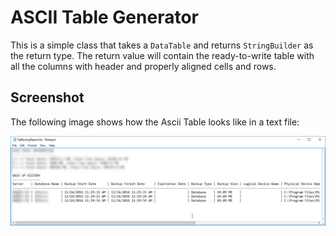 # ASCII Table Generator

This is a simple class that takes a `DataTable` and returns `StringBuilder` as the return type. The return value will contain the ready-to-write table with all the columns with header and properly aligned cells and rows.

## Screenshot

The following image shows how the Ascii Table looks like in a text file:

![AsciiTable](screenshot.png)

